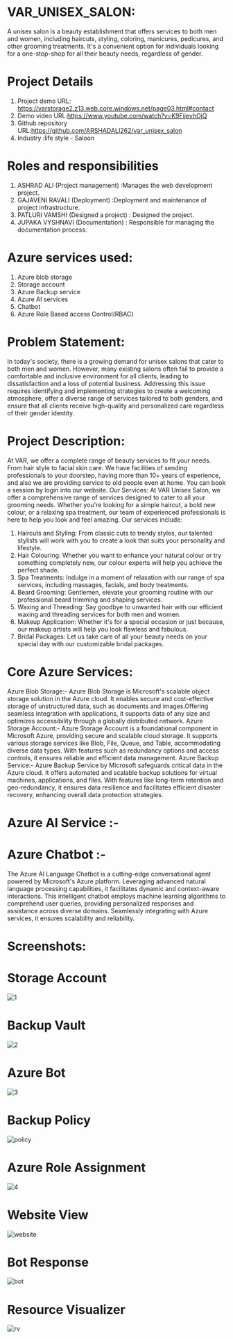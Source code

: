 # VAR_UNISEX_SALON:
A unisex salon is a beauty establishment that offers services to both men and women, including haircuts, styling, coloring, manicures, pedicures, and other  grooming treatments. It's a convenient option for individuals looking for a one-stop-shop for all their beauty needs, regardless of gender.
# Project Details
  1. Project demo URL: https://varstorage2.z13.web.core.windows.net/page03.html#contact 
  2. Demo video URL:https://www.youtube.com/watch?v=K9FijevhOjQ
  3. Github repository URL:https://github.com/ARSHADALI262/var_unisex_salon
  4. Industry :life style - Saloon
# Roles and responsibilities
1. ASHRAD ALI (Project management) :Manages the web development project.
2. GAJAVENI RAVALI (Deployment) :Deployment and maintenance of project infrastructure.
3. PATLURI VAMSHI  (Designed a project) : Designed the project.
4. JUPAKA VYSHNAVI (Documentation) : Responsible for managing the documentation process.
# Azure services used:
1. Azure blob storage
2. Storage account
3. Azure Backup service
4. Azure AI services
5. Chatbot
6. Azure Role Based access Control(RBAC)
# Problem Statement:
 In today's society, there is a growing demand for unisex salons that cater to both men and women. However, many existing salons often fail to provide a comfortable and inclusive environment for all clients, 
 leading to dissatisfaction and a loss of potential business. Addressing this issue requires identifying and implementing strategies to create a welcoming atmosphere, offer a diverse range of services tailored to 
 both genders, and ensure that all clients receive high-quality and personalized care regardless of their gender identity.
# Project Description:
At VAR, we offer a complete range of beauty services to fit your needs. From hair style to facial skin care. We have facilities of  sending professionals to your  doorstep, having more than 10+ years of experience, and also we are providing service to old people even at home. You can book a session by login into our website.
Our Services: At VAR Unisex Salon, we offer a comprehensive range of services designed to cater to all your grooming needs. Whether you're looking for a simple haircut, a bold new colour, or a relaxing spa treatment, our team of experienced professionals is here to help you look and feel amazing.
Our services include:
1. Haircuts and Styling: From classic cuts to trendy styles, our talented stylists will work with you to create a look that suits your personality and lifestyle.
2. Hair Colouring: Whether you want to enhance your natural colour or try something completely new, our colour experts will help you achieve the perfect shade.
3. Spa Treatments: Indulge in a moment of relaxation with our range of spa services, including massages, facials, and body treatments.
4. Beard Grooming: Gentlemen, elevate your grooming routine with our professional beard trimming and shaping services.
5. Waxing and Threading: Say goodbye to unwanted hair with our efficient waxing and threading services for both men and women.
6. Makeup Application: Whether it's for a special occasion or just because, our makeup artists will help you look flawless and fabulous.
7. Bridal Packages: Let us take care of all your beauty needs on your special day with our customizable bridal packages.
# Core Azure Services:
Azure Blob Storage:- Azure Blob Storage is Microsoft's scalable object storage solution in the Azure cloud. It enables secure and cost-effective storage of unstructured data, such as documents and images.Offering seamless integration with applications, it supports data of any size and optimizes accessibility through a globally distributed network. Azure Storage Account:- Azure Storage Account is a foundational component in Microsoft Azure, providing secure and scalable cloud storage. It supports various storage services like Blob, File, Queue, and Table, accommodating diverse data types. With features such as redundancy options and access controls, it ensures reliable and efficient data management.              Azure Backup Service:- Azure Backup Service by Microsoft safeguards critical data in the Azure cloud. It offers automated and scalable backup solutions for virtual machines, applications, and files. With features like long-term retention and geo-redundancy, it ensures data resilience and facilitates efficient disaster recovery, enhancing overall data protection strategies.
# Azure AI Service :-
# Azure Chatbot :- 
The Azure AI Language Chatbot is a cutting-edge conversational agent powered by Microsoft's Azure platform. Leveraging advanced natural language processing capabilities, it facilitates dynamic and context-aware interactions. This intelligent chatbot employs machine learning algorithms to comprehend user queries, providing personalized responses and assistance across diverse domains. Seamlessly integrating with Azure services, it ensures scalability and reliability.
# Screenshots:
# Storage Account
![1](https://github.com/ARSHADALI262/var_unisex_salon/assets/161709124/6b9309c6-19bc-4b82-9c40-e9745ae8ffc4)
# Backup Vault
![2](https://github.com/ARSHADALI262/var_unisex_salon/assets/161709124/210a525f-c27e-4cbd-8e09-695638c53705)
# Azure Bot
![3](https://github.com/ARSHADALI262/var_unisex_salon/assets/161709124/6dc264fc-a59d-4770-8825-d47748ff7b56)
# Backup Policy 
![policy](https://github.com/ARSHADALI262/var_unisex_salon/assets/161709124/d16ecc11-c43b-46c9-85ba-4ac6d685d664)
# Azure Role Assignment
![4](https://github.com/ARSHADALI262/var_unisex_salon/assets/161709124/e2accda5-f089-423d-b609-cbea19978e96)
# Website View
![website](https://github.com/ARSHADALI262/var_unisex_salon/assets/161709124/31ca693b-445f-411f-906a-9a49fc7e26e3)
# Bot Response
![bot](https://github.com/ARSHADALI262/var_unisex_salon/assets/161709124/44b1b43a-eaf6-42bc-80a4-3b87f43cdf21)
# Resource Visualizer
![rv](https://github.com/ARSHADALI262/var_unisex_salon/assets/161709124/45721aba-0fe2-436e-ae2b-8a6dec0e7ec2)




